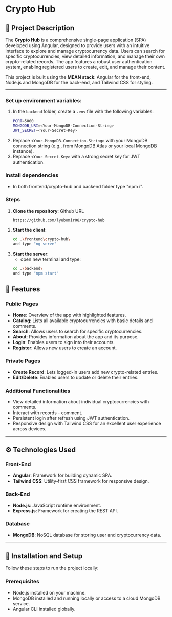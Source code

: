 # Crypto Hub

## 📜 Project Description

The **Crypto Hub** is a comprehensive single-page application (SPA) developed using Angular, designed to provide users with an intuitive interface to explore and manage cryptocurrency data. Users can search for specific cryptocurrencies, view detailed information, and manage their own crypto-related records. The app features a robust user authentication system, enabling registered users to create, edit, and manage their content.

This project is built using the **MEAN stack**: Angular for the front-end, Node.js and MongoDB for the back-end, and Tailwind CSS for styling.

---

### **Set up environment variables**:

1. In the `backend` folder, create a `.env` file with the following variables:
     ```bash
     PORT=5000
     MONGODB_URI=<Your-MongoDB-Connection-String>
     JWT_SECRET=<Your-Secret-Key>

3. Replace `<Your-MongoDB-Connection-String>` with your MongoDB connection string (e.g., from MongoDB Atlas or your local MongoDB instance).
4. Replace `<Your-Secret-Key>` with a strong secret key for JWT authentication.

### **Install dependencies**

- In both frontend/crypto-hub and backend folder type "npm i".

### Steps

1. **Clone the repository**:
   Github URL
   ```bash
   https://github.com/lyubomir08/crypto-hub
3. **Start the client**:
   ```bash
   cd .\frontend\crypto-hub\
   and type "ng serve"
4. **Start the server**:
   - open new terminal and type:
   ```bash
   cd .\backend\
   and type "npm start"

## 🌟 Features

### Public Pages

- **Home**: Overview of the app with highlighted features.
- **Catalog**: Lists all available cryptocurrencies with basic details and comments.
- **Search**: Allows users to search for specific cryptocurrencies.
- **About**: Provides information about the app and its purpose.
- **Login**: Enables users to sign into their accounts.
- **Register**: Allows new users to create an account.

### Private Pages

- **Create Record**: Lets logged-in users add new crypto-related entries.
- **Edit/Delete**: Enables users to update or delete their entries.

### Additional Functionalities

- View detailed information about individual cryptocurrencies with comments.
- Interact with records - comment.
- Persistent login after refresh using JWT authentication.
- Responsive design with Tailwind CSS for an excellent user experience across devices.

---

## ⚙️ Technologies Used

### Front-End

- **Angular**: Framework for building dynamic SPA.
- **Tailwind CSS**: Utility-first CSS framework for responsive design.

### Back-End

- **Node.js**: JavaScript runtime environment.
- **Express.js**: Framework for creating the REST API.

### Database

- **MongoDB**: NoSQL database for storing user and cryptocurrency data.

---

## 🚀 Installation and Setup

Follow these steps to run the project locally:

### Prerequisites

- Node.js installed on your machine.
- MongoDB installed and running locally or access to a cloud MongoDB service.
- Angular CLI installed globally.



   
